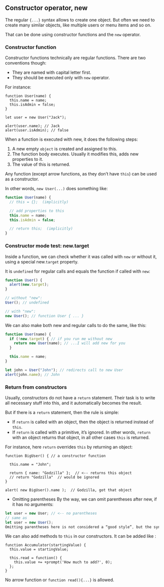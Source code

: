 ## Constructor operator, new 

The regular ``{...}`` syntax allows to create one object. But often we need to create many similar objects, like multiple users or menu items and so on.

That can be done using constructor functions and the ``new`` operator.

### Constructor function
Constructor functions technically are regular functions. There are two conventions though:

- They are named with capital letter first.
- They should be executed only with ``new`` operator.

For instance:
```JS
function User(name) {
  this.name = name;
  this.isAdmin = false;
}

let user = new User("Jack");

alert(user.name); // Jack
alert(user.isAdmin); // false
```
When a function is executed with new, it does the following steps:

1. A new empty ``object`` is created and assigned to this.
2. The function body executes. Usually it modifies this, adds new properties to it.
3. The value of this is returned.

Any function (except arrow functions, as they don’t have ``this``) can be used as a constructor. 

In other words, ``new User(...)`` does something like:
```js
function User(name) {
  // this = {};  (implicitly)

  // add properties to this
  this.name = name;
  this.isAdmin = false;

  // return this;  (implicitly)
}
```

### Constructor mode test: new.target

Inside a function, we can check whether it was called with ``new`` or without it, using a special new.``target`` property.

It is ``undefined`` for regular calls and equals the function if called with ``new``:
```js
function User() {
  alert(new.target);
}

// without "new":
User(); // undefined

// with "new":
new User(); // function User { ... }
``` 

We can also make both new and regular calls to do the same, like this:
```js
function User(name) {
  if (!new.target) { // if you run me without new
    return new User(name); // ...I will add new for you
  }

  this.name = name;
}

let john = User("John"); // redirects call to new User
alert(john.name); // John
```
### Return from constructors
Usually, constructors do not have a ``return`` statement. Their task is to write all necessary stuff into this, and it automatically becomes the result.

But if there is a ``return`` statement, then the rule is simple:

- If ``return`` is called with an object, then the object is returned instead of ``this``.
- If ``return`` is called with a primitive, it’s ignored.
In other words, ``return`` with an object returns that object, in all other cases ``this`` is returned.

For instance, here ``return`` overrides ``this`` by returning an object:
```JS
function BigUser() { // a constructor function 

  this.name = "John";

  return { name: "Godzilla" };  // <-- returns this object
  // return "Godzilla"  // would be ignored
}

alert( new BigUser().name );  // Godzilla, got that object
```
- Omitting parentheses
By the way, we can omit parentheses after new, if it has no arguments:
```js
let user = new User; // <-- no parentheses
// same as
let user = new User();
Omitting parentheses here is not considered a “good style”, but the syntax is permitted by specification.
```
We can also add methods to ``this`` in our constructors. It can be added like :
```JS
function Accumulator(startingValue) {
  this.value = startingValue;

  this.read = function() {
    this.value += +prompt('How much to add?', 0);
  };
}
```

No arrow function or ```function read(){...}``` is allowed.